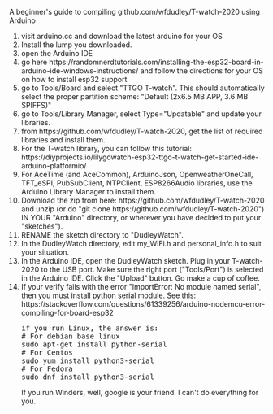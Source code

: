 A beginner's guide to compiling github.com/wfdudley/T-watch-2020 using Arduino

<OL>
<LI> visit arduino.cc and download the latest arduino for your OS
</LI>
<LI> Install the lump you downloaded.
</LI>
<LI> open the Arduino IDE
</LI>
<LI> go here https://randomnerdtutorials.com/installing-the-esp32-board-in-arduino-ide-windows-instructions/
and follow the directions for your OS on how to install esp32 support
</LI>
<LI> go to Tools/Board and select "TTGO T-watch".  This should automatically
select the proper partition scheme: "Default (2x6.5 MB APP, 3.6 MB SPIFFS)"
</LI>
<LI> go to Tools/Library Manager, select Type="Updatable" and update your libraries.
</LI>
<LI> from https://github.com/wfdudley/T-watch-2020, get the list of
required libraries and install them.
</LI>
<LI> For the T-watch library, you can follow this tutorial:
https://diyprojects.io/lilygowatch-esp32-ttgo-t-watch-get-started-ide-arduino-platformio/
</LI>
<LI> For AceTime (and AceCommon), ArduinoJson, OpenweatherOneCall, TFT_eSPI, PubSubClient, NTPClient, ESP8266Audio libraries, use the Arduino Library Manager to install them.
</LI>
<LI> Download the zip from here: https://github.com/wfdudley/T-watch-2020 and
unzip (or do "git clone https://github.com/wfdudley/T-watch-2020") IN YOUR "Arduino" directory, or wherever you have decided to put your "sketches").
</LI>
<LI> RENAME the sketch directory to "DudleyWatch".
</LI>
<LI> In the DudleyWatch directory, edit my_WiFi.h and personal_info.h to suit your situation.
</LI>
<LI> In the Arduino IDE, open the DudleyWatch sketch.  Plug in your T-watch-2020 to the USB port.  Make sure the right port ("Tools/Port") is selected in the Arduino IDE.  Click the "Upload" button.  Go make a cup of coffee.
</LI>
<LI>  If your verify fails with the error "ImportError: No module named serial", then you must install python serial module.  See this:
https://stackoverflow.com/questions/61339256/arduino-nodemcu-error-compiling-for-board-esp32
<PRE>
if you run Linux, the answer is:
# For debian base linux
sudo apt-get install python-serial
# For Centos
sudo yum install python3-serial
# For Fedora
sudo dnf install python3-serial
</PRE>
<P>
If you run Winders, well, google is your friend.  I can't do everything for you.
</LI>
</BODY>
